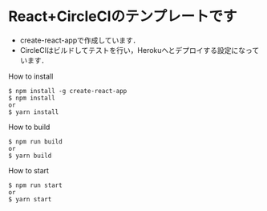# React+CircleCIのテンプレートです
- create-react-appで作成しています．
- CircleCIはビルドしてテストを行い，Herokuへとデプロイする設定になっています．

How to install

```
$ npm install -g create-react-app
$ npm install
or
$ yarn install
```

How to build

```
$ npm run build
or
$ yarn build
```

How to start

```
$ npm run start
or
$ yarn start
```
